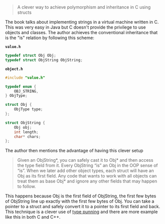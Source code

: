 >A clever way to achieve polymorphism and inheritance in C using structs

The book talks about implementing strings in a virtual machine written in C. This was very easy in Java but C doesn't provide the privilege to use objects and classes.
The author achieves the conventional inheritance that is the "is" relation by following this scheme:

**`value.h`**
```c
typedef struct Obj Obj;
typedef struct ObjString ObjString;
```

**`object.h`**
```c
#include "value.h"

typedef enum {
    OBJ_STRING,
} ObjType;

struct Obj {
    ObjType type;
};

struct ObjString {
    Obj obj;
    int length;
    char* chars;
};
```

The author then mentions the advantage of having this clever setup
>Given an ObjString*, you can safely cast it to Obj* and then access the type field from it. Every ObjString “is” an Obj in the OOP sense of “is”. When we later add other object types, each struct will have an Obj as its first field. Any code that wants to work with all objects can treat them as base Obj* and ignore any other fields that may happen to follow.

This happens because Obj is the first field of ObjString, the first few bytes of ObjString line up exactly with the first few bytes of Obj.
You can take a pointer to a struct and safely convert it to a pointer to its first field and back.
This technique is a clever use of [type punning](https://en.wikipedia.org/wiki/Type_punning) and there are more example like this in both C and C++.
